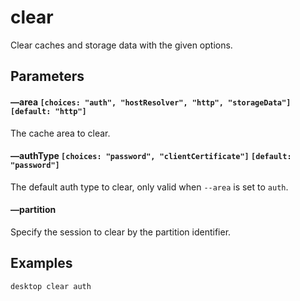 # clear

Clear caches and storage data with the given options.

## Parameters

#### &ndash;&ndash;area `[choices: "auth", "hostResolver", "http", "storageData"]` `[default: "http"]`

The cache area to clear.

#### &ndash;&ndash;authType `[choices: "password", "clientCertificate"]` `[default: "password"]`

The default auth type to clear, only valid when `--area` is set to `auth`.

#### &ndash;&ndash;partition

Specify the session to clear by the partition identifier.

## Examples

<code-group>
<code-block title="Base configuration">

```bash
desktop clear auth
```

</code-block>
</code-group>
